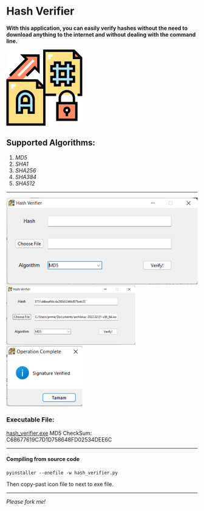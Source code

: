 
# Hash Verifier

**With this application, you can easily verify hashes without the need to download anything to the internet and without dealing with the command line.**

<img src="photo/logo.png" width="200">

## Supported Algorithms:

1. _MD5_
2. _SHA1_
3. _SHA256_
3. _SHA384_
5. _SHA512_

***
<img src="photo/app.png" width="600">
<img src="photo/app2.png" width="340">
<img src="photo/verified.png" width="200">

### Executable File:

<a href="dist/hash_verifier.exe">hash_verifier.exe</a>
MD5 CheckSum: C68677619C7D1D758648FD02534DEE6C

---
#### Compiling from source code
```
pyinstaller --onefile -w hash_verifier.py 
```
Then copy-past icon file to next to exe file.
***
_Please fork me!_






